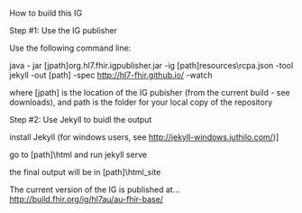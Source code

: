 How to build this IG


Step #1: Use the IG publisher

Use the following command line:

java - jar [jpath]org.hl7.fhir.igpublisher.jar -ig [path]resources\rcpa.json -tool jekyll -out [path] -spec http://hl7-fhir.github.io/ -watch

where [jpath] is the location of the IG pubisher (from the current build - see downloads), and path is the folder for your local copy of the repository

Step #2: Use Jekyll to buidl the output

install Jekyll (for windows users, see http://jekyll-windows.juthilo.com/)]

go to [path]\html and run jekyll serve

the final output will be in [path]\html\_site

The current version of the IG is published at... http://build.fhir.org/ig/hl7au/au-fhir-base/


